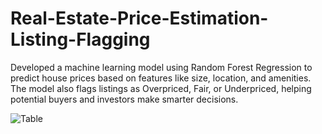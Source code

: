 # Real-Estate-Price-Estimation-Listing-Flagging
Developed a machine learning model using Random Forest Regression to predict house prices based on features like size, location, and amenities. The model also flags listings as Overpriced, Fair, or Underpriced, helping potential buyers and investors make smarter decisions.

![Table](https://github.com/user-attachments/assets/5c592807-4a32-4775-8af0-0b2552c9ac85)
